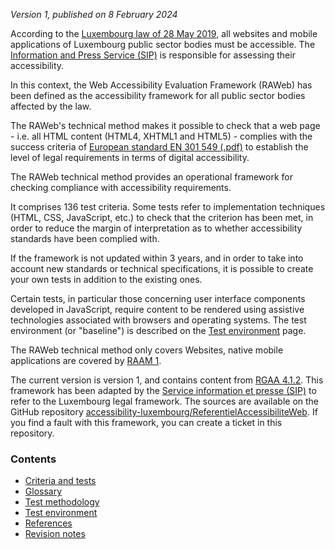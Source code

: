 *Version 1, published on 8 February 2024*

According to the [Luxembourg law of 28 May 2019](http://legilux.public.lu/eli/etat/leg/loi/2019/05/28/a373/jo), all websites and mobile applications of Luxembourg public sector bodies must be accessible. 
The [Information and Press Service (SIP)](https://sip.gouvernement.lu/) is responsible for assessing their accessibility.

In this context, the Web Accessibility Evaluation Framework (RAWeb) has been defined as the accessibility framework for all public sector bodies affected by the law.

The RAWeb's technical method makes it possible to check that a web page - i.e. all HTML content (HTML4, XHTML1 and HTML5) - complies with the success criteria of [European standard EN 301 549 (.pdf)](https://www.etsi.org/deliver/etsi_en/301500_301599/301549/03.02.01_60/en_301549v030201p.pdf) to establish the level of legal requirements in terms of digital accessibility.

The RAWeb technical method provides an operational framework for checking compliance with accessibility requirements.

It comprises 136 test criteria. Some tests refer to implementation techniques (HTML, CSS, JavaScript, etc.) to check that the criterion has been met, in order to reduce the margin of interpretation as to whether accessibility standards have been complied with.

If the framework is not updated within 3 years, and in order to take into account new standards or technical specifications, it is possible to create your own tests in addition to the existing ones.

Certain tests, in particular those concerning user interface components developed in JavaScript, require content to be rendered using assistive technologies associated with browsers and operating systems. The test environment (or "baseline") is described on the [Test environment](environment.html) page. 

The RAWeb technical method only covers Websites, native mobile applications are covered by [RAAM 1](../raam1/index.html).

The current version is version 1, and contains content from [RGAA 4.1.2](https://accessibilite.numerique.gouv.fr/). This framework has been adapted by the [Service information et presse (SIP)](https://sip.gouvernement.lu/) to refer to the Luxembourg legal framework. The sources are available on the GitHub repository [accessibility-luxembourg/ReferentielAccessibiliteWeb](https://github.com/accessibility-luxembourg/ReferentielAccessibiliteWeb).
If you find a fault with this framework, you can create a ticket in this repository. 

### Contents

  * [Criteria and tests](criteres.html)
  * [Glossary](glossaire.html)
  * [Test methodology](methodo-test.html)
  * [Test environment](environment.html)
  * [References](references.html)
  * [Revision notes](notes-revision.html)